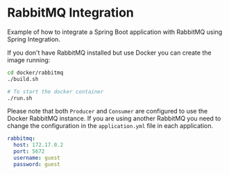 # RabbitMQ Integration #

Example of how to integrate a Spring Boot application with RabbitMQ using Spring Integration.

If you don't have RabbitMQ installed but use Docker you can create the image running:

```bash
cd docker/rabbitmq
./build.sh

# To start the docker container
./run.sh
```

Please note that both `Producer` and `Consumer` are configured to use the Docker RabbitMQ instance. If you are using another RabbitMQ you need to change the configuration in the `application.yml` file in each application.

```yml
rabbitmq:
  host: 172.17.0.2
  port: 5672
  username: guest
  password: guest
```